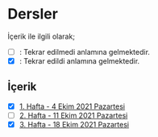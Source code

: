 # Dersler 

İçerik ile ilgili olarak;
- [ ] : Tekrar edilmedi anlamına gelmektedir.
- [x] : Tekrar edildi anlamına gelmektedir.

## İçerik
- [x] [1. Hafta - 4 Ekim 2021 Pazartesi](01_04_10_2021.md)
- [ ] [2. Hafta - 11 Ekim 2021 Pazartesi](02_11_10_2021.md)
- [x] [3. Hafta - 18 Ekim 2021 Pazartesi](03_18_10_2021.md)